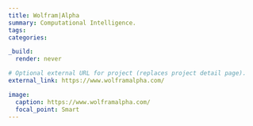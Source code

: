 ```yaml
---
title: Wolfram|Alpha
summary: Computational Intelligence.
tags:
categories: 

_build:
  render: never

# Optional external URL for project (replaces project detail page).
external_link: https://www.wolframalpha.com/

image:
  caption: https://www.wolframalpha.com/
  focal_point: Smart
---
```

